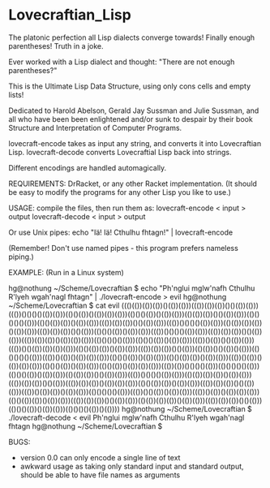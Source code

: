 # Lovecraftian_Lisp
The platonic perfection all Lisp dialects converge towards!  Finally enough parentheses!  Truth in a joke.

Ever worked with a Lisp dialect and thought: "There are not enough parentheses?"

This is the Ultimate Lisp Data Structure, using only cons cells and empty lists!

Dedicated to Harold Abelson, Gerald Jay Sussman and Julie Sussman, and all who have
been been enlightened and/or sunk to despair by their book Structure and Interpretation of
Computer Programs.


lovecraft-encode takes as input any string, and converts it into Lovecraftian Lisp.
lovecraft-decode converts Lovecraftial Lisp back into strings.

Different encodings are handled automagically.

REQUIREMENTS:
DrRacket, or any other Racket implementation.
(It should be easy to modify the programs for any other Lisp you like to use.)


USAGE:
compile the files, then run them as:
lovecraft-encode < input > output
lovecraft-decode < input > output

Or use Unix pipes:
echo "Iä! Iä! Cthulhu fhtagn!" | lovecraft-encode

(Remember!  Don't use named pipes - this program prefers nameless piping.)


EXAMPLE:
(Run in a Linux system)

hg@nothung ~/Scheme/Lovecraftian $ echo "Ph'nglui mglw'nafh Cthulhu R'lyeh wgah'nagl fhtagn" | ./lovecraft-encode > evil
hg@nothung ~/Scheme/Lovecraftian $ cat evil
((()(())(())(())()(())(()))((())(())(())()()(())(()))((())()()()()(())(()))(()()(())()(())(())(()))(()()()(())()(())(()))(()(())(())()()(())(()))(()()()()()(()))(()()(())(())()(())(()))((())(())(())()()(())(()))((())()()()()(())(()))(()(())(())(())()(())(()))((())(())(())()()(()))(()()()(())()(())(()))((())()()()()(())(()))((())(())(())()()(())(()))((())(())(())()(())(())(()))(()()()()()(()))(()()()(())()(())(()))((())()(())()()(())(()))((())()()(())(())(())(()))(()()(())(())()(())(()))((())(())(())()()(()))(()(())()()(())()(()))(()()()()()(()))((())()(())()(())(())(()))(()()()(())()(())(()))(()()(())(())()(())(()))((())()(())()(())(())(()))(()()()(())()(())(()))(()()(())()(())(())(()))((())(())()()()()(()))(()()()()()(()))(()()()(())()(())(()))(()(())(())()()(())(()))((())()()()()(())(()))(()(())(())(())()(())(()))((())(())(())()()(()))((())(())(())()(())(())(()))(()()(())(())()(())(()))((())(())(())()()(())(()))((())()(())(())()(())(()))(()()()()()(()))((())()()(())()(())(()))((())()(())()(())(())(()))(()()(())(())()(())(()))((())(())(())()()(())(()))(()(())(())(())()(())(()))((())(())(())()()(()))(()()()(())()(())(()))(()()()()(())()(())))
hg@nothung ~/Scheme/Lovecraftian $ ./lovecraft-decode < evil
Ph'nglui mglw'nafh Cthulhu R'lyeh wgah'nagl fhtagn
hg@nothung ~/Scheme/Lovecraftian $


BUGS:
- version 0.0 can only encode a single line of text
- awkward usage as taking only standard input and standard output, should be able to have file names as arguments

